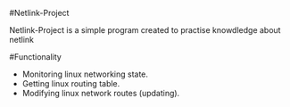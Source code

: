 #Netlink-Project

Netlink-Project is a simple program created to practise knowdledge about netlink

#Functionality

* Monitoring linux networking state.
* Getting linux routing table.
* Modifying linux network routes (updating).
